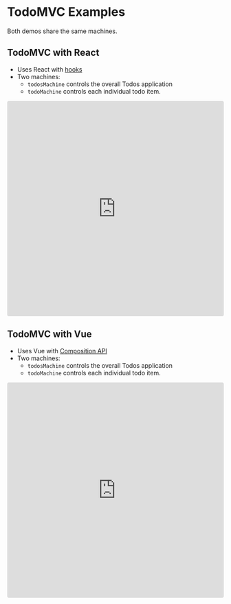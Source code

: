 # TodoMVC Examples

Both demos share the same machines.

## TodoMVC with React

- Uses React with [hooks](https://reactjs.org/hooks)
- Two machines:
  - `todosMachine` controls the overall Todos application
  - `todoMachine` controls each individual todo item.

<iframe src="https://codesandbox.io/embed/33wr94qv1" style="width:100%; height:500px; border:0; border-radius: 4px; overflow:hidden;" sandbox="allow-modals allow-forms allow-popups allow-scripts allow-same-origin"></iframe>

## TodoMVC with Vue

- Uses Vue with [Composition API](https://vue-composition-api-rfc.netlify.com/)
- Two machines:
  - `todosMachine` controls the overall Todos application
  - `todoMachine` controls each individual todo item.

<iframe src="https://codesandbox.io/embed/github/AleksejDix/xstate-vue-todo-mvc/tree/master/" style="width:100%; height:500px; border:0; border-radius: 4px; overflow:hidden;" sandbox="allow-modals allow-forms allow-popups allow-scripts allow-same-origin"></iframe>
